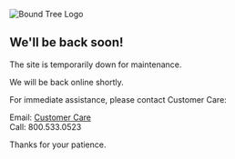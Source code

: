 ![Bound Tree Logo](/BTM_Maintenance_Page/BTM_Logo_4c_RGB.jpg)

We'll be back soon!
-------------------

The site is temporarily down for maintenance.

We will be back online shortly.

  

For immediate assistance, please contact Customer Care:  
  
Email: [Customer Care](mailto:customercare@boundtree.com)  
Call: 800.533.0523

  

Thanks for your patience.